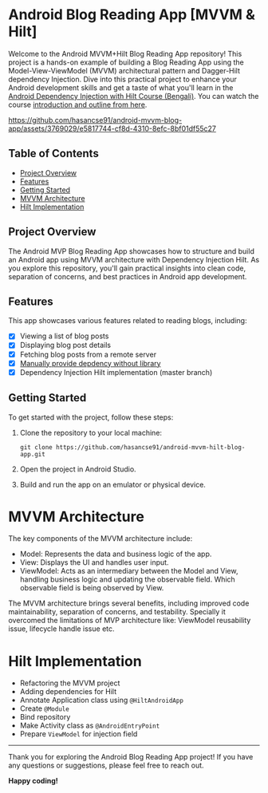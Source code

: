 # Android Blog Reading App [MVVM & Hilt]

Welcome to the Android MVVM+Hilt Blog Reading App repository! This project is a hands-on example of building a Blog Reading App using the Model-View-ViewModel (MVVM) architectural pattern and Dagger-Hilt dependency Injection. Dive into this practical project to enhance your Android development skills and get a taste of what you'll learn in the [Android Dependency Injection with Hilt Course (Bengali)](https://learning.megaminds.technology/courses/android-dependency-injection-with-hilt/details). You can watch the course [introduction and outline from here](https://youtu.be/xVvaJLqKTQs).


https://github.com/hasancse91/android-mvvm-blog-app/assets/3769029/e5817744-cf8d-4310-8efc-8bf01df55c27


## Table of Contents

- [Project Overview](#project-overview)
- [Features](#features)
- [Getting Started](#getting-started)
- [MVVM Architecture](#mvvm-architecture-the-final-goal)
- [Hilt Implementation](#hilt-implementation)

## Project Overview

The Android MVP Blog Reading App showcases how to structure and build an Android app using MVVM architecture with Dependency Injection Hilt. As you explore this repository, you'll gain practical insights into clean code, separation of concerns, and best practices in Android app development.

## Features

This app showcases various features related to reading blogs, including:

- [x] Viewing a list of blog posts
- [x] Displaying blog post details
- [x] Fetching blog posts from a remote server
- [x] [Manually provide depdency without library](https://github.com/hasancse91/android-mvvm-hilt-blog-app/tree/manual-di-mvvm)
- [x] Dependency Injection Hilt implementation (master branch)

## Getting Started

To get started with the project, follow these steps:

1. Clone the repository to your local machine:
   ```shell
   git clone https://github.com/hasancse91/android-mvvm-hilt-blog-app.git
   ```

2. Open the project in Android Studio.

3. Build and run the app on an emulator or physical device.

# MVVM Architecture

The key components of the MVVM architecture include:

- Model: Represents the data and business logic of the app.
- View: Displays the UI and handles user input.
- ViewModel: Acts as an intermediary between the Model and View, handling business logic and updating the observable field. Which observable field is being observed by View.

The MVVM architecture brings several benefits, including improved code maintainability, separation of concerns, and testability. Specially it overcomed the limitations of MVP architecture like: ViewModel reusability issue, lifecycle handle issue etc.

# Hilt Implementation
- Refactoring the MVVM project
- Adding dependencies for Hilt
- Annotate Application class using `@HiltAndroidApp`
- Create `@Module`
- Bind repository
- Make Activity class as `@AndroidEntryPoint`
- Prepare `ViewModel` for injection field

---

Thank you for exploring the Android Blog Reading App project! If you have any questions or suggestions, please feel free to reach out.

**Happy coding!**
